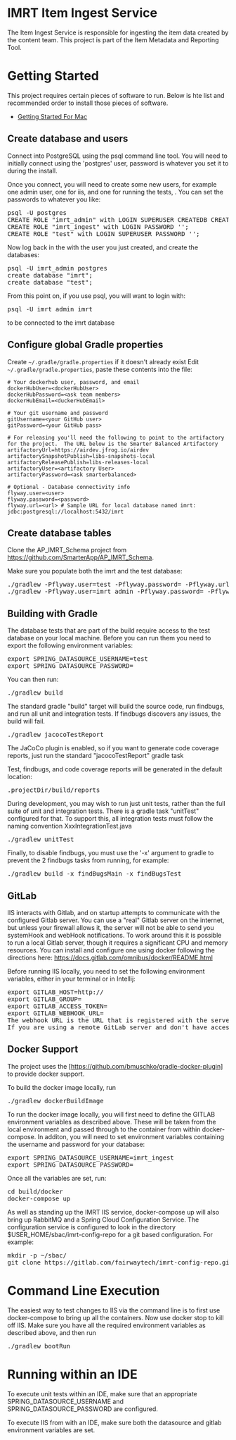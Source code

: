 # IMRT Item Ingest Service

The Item Ingest Service is responsible for ingesting the item data created by the content team. This project is part of the Item Metadata and Reporting Tool.

# Getting Started

This project requires certain pieces of software to run. Below is hte list and recommended order to install those pieces of software.  

* [Getting Started For Mac](documentation/getting_started_mac.md)

## Create database and users

Connect into PostgreSQL using the psql command line tool. You will need to initially connect using the 'postgres' user, password is whatever you set it to during the install. 

Once you connect, you will need to create some new users, for example one admin user, one for iis, 
and one for running the tests, . You can set the passwords to whatever you like:

<pre>
psql -U postgres
CREATE ROLE "imrt_admin" with LOGIN SUPERUSER CREATEDB CREATEROLE PASSWORD '<choose password>';
CREATE ROLE "imrt_ingest" with LOGIN PASSWORD '<choose password>';
CREATE ROLE "test" with LOGIN SUPERUSER PASSWORD '<choose password>';
</pre>

Now log back in the with the user you just created, and create the databases:

<pre>
psql -U imrt_admin postgres
create database "imrt";
create database "test";
</pre>

From this point on, if you use psql, you will want to login with:
<pre>psql -U imrt_admin imrt</pre> to be connected to the imrt database

## Configure global Gradle properties

Create `~/.gradle/gradle.properties` if it doesn't already exist
Edit `~/.gradle/gradle.properties`, paste these contents into the file:

```
# Your dockerhub user, password, and email
dockerHubUser=<dockerHubUser>
dockerHubPassword=<ask team members>
dockerHubEmail=<duckerHubEmail>

# Your git username and password
gitUsername=<your GitHub user>
gitPassword=<your GitHub pass>

# For releasing you'll need the following to point to the artifactory for the project.  The URL below is the Smarter Balanced Artifactory
artifactoryUrl=https://airdev.jfrog.io/airdev
artifactorySnapshotPublish=libs-snapshots-local
artifactoryReleasePublish=libs-releases-local
artifactoryUser=<artifactory User>
artifactoryPassword=<ask smarterbalanced>

# Optional - Database connectivity info
flyway.user=<user>
flyway.password=<password>
flyway.url=<url> # Sample URL for local database named imrt: jdbc:postgresql://localhost:5432/imrt
```

## Create database tables

Clone the AP_IMRT_Schema project from https://github.com/SmarterApp/AP_IMRT_Schema. 

Make sure you populate both the imrt and the test database:

<pre>
./gradlew -Pflyway.user=test -Pflyway.password=<password> -Pflyway.url=jdbc:postgresql://localhost:5432/test flywayMigrate
./gradlew -Pflyway.user=imrt_admin -Pflyway.password=<password> -Pflyway.url=jdbc:postgresql://localhost:5432/imrt flywayMigrate
</pre>


## Building with Gradle

The database tests that are part of the build require access to the test database on your local machine. 
Before you can run them you need to export the following environment variables:
<pre>
export SPRING_DATASOURCE_USERNAME=test
export SPRING_DATASOURCE_PASSWORD=<password>
</pre> 

You can then run:
<pre>./gradlew build</pre>
The standard gradle "build" target will build the source code, run findbugs, and run all unit and integration tests.
If findbugs discovers any issues, the build will fail.

<pre>./gradlew jacocoTestReport</pre>
The JaCoCo plugin is enabled, so if you want to generate code coverage reports, just run the standard "jacocoTestReport" gradle task


Test, findbugs, and code coverage reports will be generated in the default location:
<pre>.projectDir/build/reports</pre>

During development, you may wish to run just unit tests, rather than the full suite of unit and integration tests. There is a gradle task "unitTest" configured for that. 
To support this, all integration tests must follow the naming convention XxxIntegrationTest.java
<pre>./gradlew unitTest</pre>

Finally, to disable findbugs, you must use the '-x' argument to gradle to prevent the 2 findbugs tasks from running, for example:

<pre>./gradlew build -x findBugsMain -x findBugsTest</pre>

## GitLab

IIS interacts with Gitlab, and on startup attempts to communicate with the configured Gitlab server. 
You can use a "real" Gitlab server on the internet, but unless your firewall allows it, the server 
will not be able to send you systemHook and webHook notifications. To work around this it is possible
 to run a local Gitlab server, though it requires a significant CPU and memory resources. 
 You can install and configure one using docker following the directions here: https://docs.gitlab.com/omnibus/docker/README.html

Before running IIS locally, you need to set the following environment variables, either in your terminal or in Intellij:

<pre>
export GITLAB_HOST=http://<host>
export GITLAB_GROUP=
export GITLAB_ACCESS_TOKEN=<create an access token on your Gitlab server>
export GITLAB_WEBHOOK_URL=
The webhook URL is the URL that is registered with the server for callbacks to IIS when a new project is created.
If you are using a remote GitLab server and don't have access through your firewall for webhooks you can just leave it blank
</pre>


## Docker Support
The project uses the [https://github.com/bmuschko/gradle-docker-plugin] to provide docker support.

To build the docker image locally, run
<pre>./gradlew dockerBuildImage</pre>

To run the docker image locally, you will first need to define the GITLAB environment variables as described above.
These will be taken from the local environment and passed through to the container from within docker-compose.
In additon, you will need to set environment variables containing the username and password for your database:
<pre>
export SPRING_DATASOURCE_USERNAME=imrt_ingest
export SPRING_DATASOURCE_PASSWORD=<password>
</pre>

Once all the variables are set, run:
<pre>
cd build/docker
docker-compose up
</pre>

As well as standing up the IMRT IIS service, docker-compose up will also bring up RabbitMQ and a Spring Cloud Configuration Service.
The configuration service is configured to look in the directory $USER_HOME/sbac/imrt-config-repo for a git based configuration.
For example:

<pre>
mkdir -p ~/sbac/
git clone https://gitlab.com/fairwaytech/imrt-config-repo.git
</pre>

# Command Line Execution

The easiest way to test changes to IIS via the command line is to first use docker-compose to bring up all the containers.
Now use docker stop to kill off IIS. Make sure you have all the required environment variables as described above,
and then run 
<pre>./gradlew bootRun</pre>

# Running within an IDE

To execute unit tests within an IDE, make sure that an appropriate SPRING_DATASOURCE_USERNAME and SPRING_DATASOURCE_PASSWORD are configured.

To execute IIS from with an IDE, make sure both the datasource and gitlab environment variables are set.

